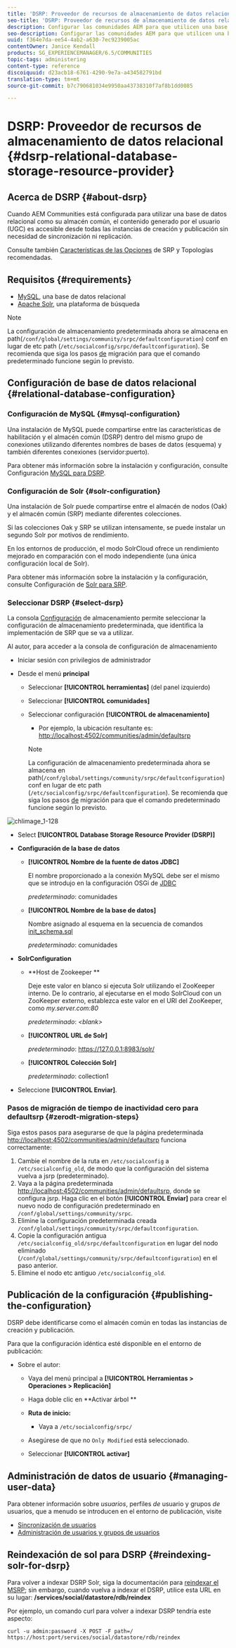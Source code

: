 ```yaml
---
title: 'DSRP: Proveedor de recursos de almacenamiento de datos relacional'
seo-title: 'DSRP: Proveedor de recursos de almacenamiento de datos relacional'
description: Configurar las comunidades AEM para que utilicen una base de datos relacional como su almacén común
seo-description: Configurar las comunidades AEM para que utilicen una base de datos relacional como su almacén común
uuid: f364e7da-ee54-4ab2-a630-7ec9239005ac
contentOwner: Janice Kendall
products: SG_EXPERIENCEMANAGER/6.5/COMMUNITIES
topic-tags: administering
content-type: reference
discoiquuid: d23acb18-6761-4290-9e7a-a434582791bd
translation-type: tm+mt
source-git-commit: b7c790681034e9950aa43738310f7af8b1dd0085

---
```



# DSRP: Proveedor de recursos de almacenamiento de datos relacional {#dsrp-relational-database-storage-resource-provider}

## Acerca de DSRP {#about-dsrp}

Cuando AEM Communities está configurada para utilizar una base de datos relacional como su almacén común, el contenido generado por el usuario (UGC) es accesible desde todas las instancias de creación y publicación sin necesidad de sincronización ni replicación.

Consulte también [Características de las Opciones](working-with-srp.md#characteristics-of-srp-options) de SRP y Topologías [](topologies.md)recomendadas.

## Requisitos {#requirements}

* [MySQL](#mysql-configuration), una base de datos relacional
* [Apache Solr](#solr-configuration), una plataforma de búsqueda

>[!NOTE]
>
>La configuración de almacenamiento predeterminada ahora se almacena en path(`/conf/global/settings/community/srpc/defaultconfiguration`) conf en lugar de etc path (`/etc/socialconfig/srpc/defaultconfiguration`). Se recomienda que siga los pasos [de](#zerodt-migration-steps) migración para que el comando predeterminado funcione según lo previsto.


## Configuración de base de datos relacional {#relational-database-configuration}

### Configuración de MySQL {#mysql-configuration}

Una instalación de MySQL puede compartirse entre las características de habilitación y el almacén común (DSRP) dentro del mismo grupo de conexiones utilizando diferentes nombres de bases de datos (esquema) y también diferentes conexiones (servidor:puerto).

Para obtener más información sobre la instalación y configuración, consulte Configuración [MySQL para DSRP](dsrp-mysql.md).

### Configuración de Solr {#solr-configuration}

Una instalación de Solr puede compartirse entre el almacén de nodos (Oak) y el almacén común (SRP) mediante diferentes colecciones.

Si las colecciones Oak y SRP se utilizan intensamente, se puede instalar un segundo Solr por motivos de rendimiento.

En los entornos de producción, el modo SolrCloud ofrece un rendimiento mejorado en comparación con el modo independiente (una única configuración local de Solr).

Para obtener más información sobre la instalación y la configuración, consulte Configuración de [Solr para SRP](solr.md).

### Seleccionar DSRP {#select-dsrp}

La consola [Configuración](srp-config.md) de almacenamiento permite seleccionar la configuración de almacenamiento predeterminada, que identifica la implementación de SRP que se va a utilizar.

Al autor, para acceder a la consola de configuración de almacenamiento

* Iniciar sesión con privilegios de administrador
* Desde el menú **principal**

   * Seleccionar **[!UICONTROL herramientas]** (del panel izquierdo)
   * Seleccionar **[!UICONTROL comunidades]**
   * Seleccionar configuración **[!UICONTROL de almacenamiento]**

      * Por ejemplo, la ubicación resultante es: [http://localhost:4502/communities/admin/defaultsrp](http://localhost:4502/communities/admin/defaultsrp)
      >[!NOTE]
      >
      >La configuración de almacenamiento predeterminada ahora se almacena en path(`/conf/global/settings/community/srpc/defaultconfiguration`) conf en lugar de etc path (`/etc/socialconfig/srpc/defaultconfiguration`). Se recomienda que siga los pasos [de](#zerodt-migration-steps) migración para que el comando predeterminado funcione según lo previsto.

![chlimage_1-128](assets/chlimage_1-128.png)

* Select **[!UICONTROL Database Storage Resource Provider (DSRP)]**
* **Configuración de la base de datos**

   * **[!UICONTROL Nombre de la fuente de datos JDBC]**

      El nombre proporcionado a la conexión MySQL debe ser el mismo que se introdujo en la configuración OSGi de [JDBC](dsrp-mysql.md#configurejdbcconnections)

      *predeterminado*: comunidades

   * **[!UICONTROL Nombre de la base de datos]**

      Nombre asignado al esquema en la secuencia de comandos [init_schema.sql](dsrp-mysql.md#obtain-the-sql-script)

      *predeterminado*: comunidades

* **SolrConfiguration**

   * **[](https://cwiki.apache.org/confluence/display/solr/Using+ZooKeeper+to+Manage+Configuration+Files)Host de Zookeeper **

      Deje este valor en blanco si ejecuta Solr utilizando el ZooKeeper interno. De lo contrario, al ejecutarse en el modo [](solr.md#solrcloud-mode) SolrCloud con un ZooKeeper externo, establezca este valor en el URI del ZooKeeper, como *my.server.com:80*

      *predeterminado*: *&lt;blank>*

   * **[!UICONTROL URL de Solr]**

      *predeterminado*: https://127.0.0.1:8983/solr/

   * **[!UICONTROL Colección Solr]**

      *predeterminado*: collection1

* Seleccione **[!UICONTROL Enviar]**.

### Pasos de migración de tiempo de inactividad cero para defaultsrp {#zerodt-migration-steps}

Siga estos pasos para asegurarse de que la página predeterminada [http://localhost:4502/communities/admin/defaultsrp](http://localhost:4502/communities/admin/defaultsrp) funciona correctamente:

1. Cambie el nombre de la ruta en `/etc/socialconfig` a `/etc/socialconfig_old`, de modo que la configuración del sistema vuelva a jsrp (predeterminado).
1. Vaya a la página predeterminada [http://localhost:4502/communities/admin/defaultsrp](http://localhost:4502/communities/admin/defaultsrp), donde se configura jsrp. Haga clic en el botón **[!UICONTROL Enviar]** para crear el nuevo nodo de configuración predeterminado en `/conf/global/settings/community/srpc`.
1. Elimine la configuración predeterminada creada `/conf/global/settings/community/srpc/defaultconfiguration`.
1. Copie la configuración antigua `/etc/socialconfig_old/srpc/defaultconfiguration` en lugar del nodo eliminado (`/conf/global/settings/community/srpc/defaultconfiguration`) en el paso anterior.
1. Elimine el nodo etc antiguo `/etc/socialconfig_old`.

## Publicación de la configuración {#publishing-the-configuration}

DSRP debe identificarse como el almacén común en todas las instancias de creación y publicación.

Para que la configuración idéntica esté disponible en el entorno de publicación:

* Sobre el autor:

   * Vaya del menú principal a **[!UICONTROL Herramientas > Operaciones > Replicación]**
   * Haga doble clic en **Activar árbol **
   * **Ruta de inicio:**

      * Vaya a `/etc/socialconfig/srpc/`
   * Asegúrese de que no `Only Modified` está seleccionado.
   * Seleccionar **[!UICONTROL activar]**


## Administración de datos de usuario {#managing-user-data}

Para obtener información sobre *usuarios*, perfiles *de* usuario y grupos *de* usuarios, que a menudo se introducen en el entorno de publicación, visite

* [Sincronización de usuarios](sync.md)
* [Administración de usuarios y grupos de usuarios](users.md)

## Reindexación de sol para DSRP {#reindexing-solr-for-dsrp}

Para volver a indexar DSRP Solr, siga la documentación para [reindexar el MSRP](msrp.md#msrp-reindex-tool); sin embargo, cuando vuelva a indexar el DSRP, utilice esta URL en su lugar: **/services/social/datastore/rdb/reindex**

Por ejemplo, un comando curl para volver a indexar DSRP tendría este aspecto:

```shell
curl -u admin:password -X POST -F path=/ https://host:port/services/social/datastore/rdb/reindex
```

